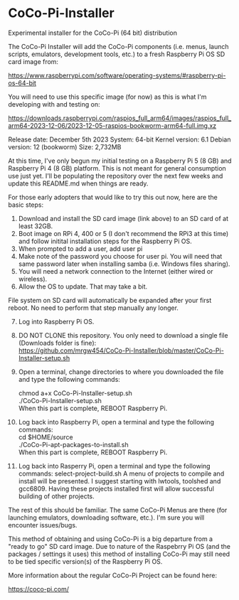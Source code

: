 # CoCo-Pi-Installer
Experimental installer for the CoCo-Pi (64 bit) distribution

The CoCo-Pi Installer will add the CoCo-Pi components (i.e. menus, launch scripts, emulators, development tools, etc.) to a fresh Raspberry Pi OS SD card image from:

https://www.raspberrypi.com/software/operating-systems/#raspberry-pi-os-64-bit



You will need to use this specific image (for now) as this is what I'm developing with and testing on:

https://downloads.raspberrypi.com/raspios_full_arm64/images/raspios_full_arm64-2023-12-06/2023-12-05-raspios-bookworm-arm64-full.img.xz

Release date: December 5th 2023
System: 64-bit
Kernel version: 6.1
Debian version: 12 (bookworm)
Size: 2,732MB

At this time, I've only begun my initial testing on a Raspberry Pi 5 (8 GB) and Raspberry Pi 4 (8 GB) platform.  This is not meant for general consumption use just yet.  I'll be populating the repository over the next few weeks and update this README.md when things are ready.

For those early adopters that would like to try this out now, here are the basic steps:

1. Download and install the SD card image (link above) to an SD card of at least 32GB.
2. Boot image on RPi 4, 400 or 5 (I don't recommend the RPi3 at this time) and follow initital installation steps for the Raspberry Pi OS.
3. When prompted to add a user, add user pi
4. Make note of the password you choose for user pi.  You will need that same password later when installing samba (i.e. Windows files sharing).
5. You will need a network connection to the Internet (either wired or wireless).
6. Allow the OS to update.  That may take a bit.

File system on SD card will automatically be expanded after your first reboot.  No need to perform that step manually any longer.

7. Log into Raspberry Pi OS.
8. DO NOT CLONE this repository.  You only need to download a single file (Downloads folder is fine):<br/>
    https://github.com/mrgw454/CoCo-Pi-Installer/blob/master/CoCo-Pi-Installer-setup.sh

9. Open a terminal, change directories to where you downloaded the file and type the following commands:<br/>

   chmod a+x CoCo-Pi-Installer-setup.sh<br/>
   ./CoCo-Pi-Installer-setup.sh<br/>
   When this part is complete, REBOOT Raspberry Pi.<br/>

10. Log back into Raspberry Pi, open a terminal and type the following commands:<br/>
    cd $HOME/source<br/>
    ./CoCo-Pi-apt-packages-to-install.sh<br/>
    When this part is complete, REBOOT Raspberry Pi.<br/>

11. Log back into Rasperry Pi, open a terminal and type the following commands:
    select-project-build.sh
    A menu of projects to compile and install will be presented.  I suggest starting with lwtools, toolshed and gcc6809.  Having these projects installed first will allow successful building of other projects.

The rest of this should be familiar.  The same CoCo-Pi Menus are there (for launching emulators, downloading software, etc.).  I'm sure you will encounter issues/bugs.

This method of obtaining and using CoCo-Pi is a big departure from a "ready to go" SD card image.  Due to nature of the Raspebrry Pi OS (and the packages / settings it uses) this method of installing CoCo-Pi may still need to be tied specific version(s) of the Raspberry Pi OS.


More information about the regular CoCo-Pi Project can be found here:

https://coco-pi.com/

